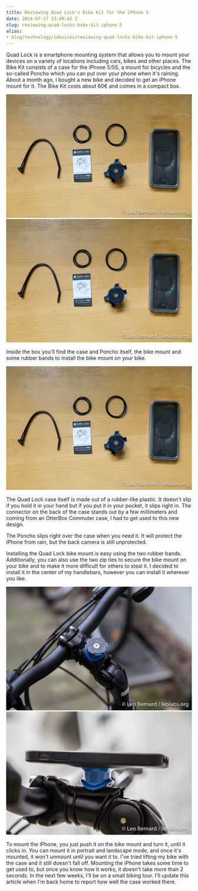```yaml
---
title: Reviewing Quad Lock's Bike Kit for the iPhone 5
date: 2014-07-17 13:49:42 Z
slug: reviewing-quad-locks-bike-kit-iphone-5
alias:
- blog/technology/idevices/reviewing-quad-locks-bike-kit-iphone-5
---
```


Quad Lock is a smartphone mounting system that allows you to mount your devices on a variety of locations including cars, bikes and other places. The Bike Kit consists of a case for the iPhone 5/5S, a mount for bicycles and the so-called Poncho which you can put over your phone when it's raining. About a month ago, I bought a new bike and decided to get an iPhone mount for it. The Bike Kit costs about 60€ and comes in a compact box.

[![_MG_5001](assets/2014/07/MG_5010.jpg)](assets/2014/07/MG_5001.jpg)
[![_MG_5002](assets/2014/07/MG_5010.jpg)](assets/2014/07/MG_5002.jpg)

Inside the box you'll find the case and Poncho itself, the bike mount and some rubber bands to install the bike mount on your bike.

[![_MG_5010](assets/2014/07/MG_5010.jpg)](assets/2014/07/MG_5010.jpg)

The Quad Lock case itself is made out of a rubber-like plastic. It doesn't slip if you hold it in your hand but if you put it in your pocket, it slips right in. The connector on the back of the case stands out by a few millimeters and coming from an OtterBox Commuter case, I had to get used to this new design.


The Poncho slips right over the case when you need it. It will protect the iPhone from rain, but the back camera is still unprotected.

Installing the Quad Lock bike mount is easy using the two rubber bands. Additionally, you can also use the two zip ties to secure the bike mount on your bike and to make it more difficult for others to steal it. I decided to install it in the center of my handlebars, however you can install it wherever you like.

[![MG_5016](assets/2014/07/MG_5016.jpg)](assets/2014/07/MG_5016.jpg)
[![MG_5019](assets/2014/07/MG_5019.jpg)](assets/2014/07/MG_5019.jpg)

To mount the iPhone, you just push it on the bike mount and turn it, until it clicks in. You can mount it in portrait and landscape mode, and once it's mounted, it won't unmount until you want it to. I've tried lifting my bike with the case and it still doesn't fall off. Mounting the iPhone takes some time to get used to, but once you know how it works, it doesn't take more than 2 seconds. In the next few weeks, I'll be on a small biking tour. I'll update this article when I'm back home to report how well the case worked there.
